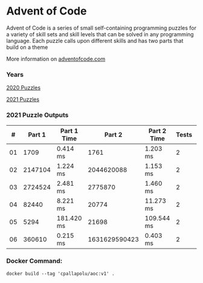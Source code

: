 <h1>Advent of Code</h1>
<p>Advent of Code is a series of small self-containing programming puzzles for a variety of skill sets and skill levels that can be solved in any programming language. Each puzzle calls upon different skills and has two parts that build on a theme</p>
<p>More information on <a href="http://adventofcode.com/">adventofcode.com</a></p>
<h3>Years</h3>
<p><a href="./src/years/2020">2020 Puzzles</a></p>
<p><a href="./src/years/2021">2021 Puzzles</a></p>
<h3>2021 Puzzle Outputs</h3>
<table>

<thead>

<tr><th>#  </th><th>Part 1  </th><th>Part 1 Time  </th><th>Part 2       </th><th>Part 2 Time  </th><th>Tests  </th><th>Tests Time  </th></tr>

</thead>

<tbody>

<tr><td>01 </td><td>1709    </td><td>0.414 ms     </td><td>1761         </td><td>1.203 ms     </td><td>2      </td><td>1.017 ms    </td></tr>

<tr><td>02 </td><td>2147104 </td><td>1.224 ms     </td><td>2044620088   </td><td>1.153 ms     </td><td>2      </td><td>1.993 ms    </td></tr>

<tr><td>03 </td><td>2724524 </td><td>2.481 ms     </td><td>2775870      </td><td>1.460 ms     </td><td>2      </td><td>3.652 ms    </td></tr>

<tr><td>04 </td><td>82440   </td><td>8.221 ms     </td><td>20774        </td><td>11.273 ms    </td><td>2      </td><td>16.794 ms   </td></tr>

<tr><td>05 </td><td>5294    </td><td>181.420 ms   </td><td>21698        </td><td>109.544 ms   </td><td>2      </td><td>280.536 ms  </td></tr>

<tr><td>06 </td><td>360610  </td><td>0.215 ms     </td><td>1631629590423</td><td>0.403 ms     </td><td>2      </td><td>1.008 ms    </td></tr>

</tbody>

</table>

<h3>Docker Command:</h3>
<p><code>docker build --tag 'cpallapolu/aoc:v1' .</code></p>
